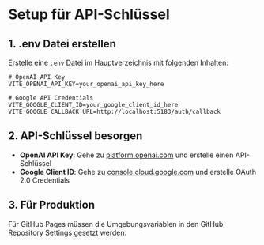 # Setup für API-Schlüssel

## 1. .env Datei erstellen

Erstelle eine `.env` Datei im Hauptverzeichnis mit folgenden Inhalten:

```
# OpenAI API Key
VITE_OPENAI_API_KEY=your_openai_api_key_here

# Google API Credentials
VITE_GOOGLE_CLIENT_ID=your_google_client_id_here
VITE_GOOGLE_CALLBACK_URL=http://localhost:5183/auth/callback
```

## 2. API-Schlüssel besorgen

- **OpenAI API Key**: Gehe zu [platform.openai.com](https://platform.openai.com) und erstelle einen API-Schlüssel
- **Google Client ID**: Gehe zu [console.cloud.google.com](https://console.cloud.google.com) und erstelle OAuth 2.0 Credentials

## 3. Für Produktion

Für GitHub Pages müssen die Umgebungsvariablen in den GitHub Repository Settings gesetzt werden. 